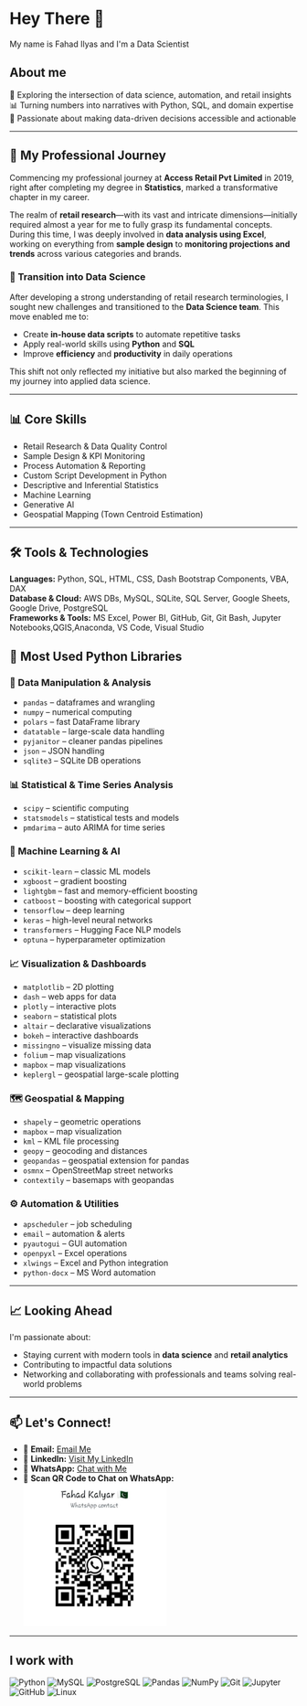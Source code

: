 <h1 align="left">Hey There 👋</h1>

<p align="left">My name is Fahad Ilyas and I'm a Data Scientist</p>

<h2 align="left">About me</h2>

🚀 Exploring the intersection of data science, automation, and retail insights  
📊 Turning numbers into narratives with Python, SQL, and domain expertise  
🧠 Passionate about making data-driven decisions accessible and actionable  

---

## 🧭 My Professional Journey

Commencing my professional journey at **Access Retail Pvt Limited** in 2019, right after completing my degree in **Statistics**, marked a transformative chapter in my career.

The realm of **retail research**—with its vast and intricate dimensions—initially required almost a year for me to fully grasp its fundamental concepts. During this time, I was deeply involved in **data analysis using Excel**, working on everything from **sample design** to **monitoring projections and trends** across various categories and brands.

### 🚀 Transition into Data Science

After developing a strong understanding of retail research terminologies, I sought new challenges and transitioned to the **Data Science team**. This move enabled me to:

- Create **in-house data scripts** to automate repetitive tasks  
- Apply real-world skills using **Python** and **SQL**  
- Improve **efficiency** and **productivity** in daily operations

This shift not only reflected my initiative but also marked the beginning of my journey into applied data science.

---
## 📊 Core Skills

- Retail Research & Data Quality Control  
- Sample Design & KPI Monitoring  
- Process Automation & Reporting  
- Custom Script Development in Python
- Descriptive and Inferential Statistics
- Machine Learning
- Generative AI
- Geospatial Mapping (Town Centroid Estimation)  


---

## 🛠 Tools & Technologies

**Languages:** Python, SQL, HTML, CSS, Dash Bootstrap Components, VBA, DAX  
**Database & Cloud:** AWS DBs, MySQL, SQLite, SQL Server, Google Sheets, Google Drive, PostgreSQL  
**Frameworks & Tools:** MS Excel, Power BI, GitHub, Git, Git Bash, Jupyter Notebooks,QGIS,Anaconda, VS Code, Visual Studio  

## 🐍 Most Used Python Libraries

### 🧮 Data Manipulation & Analysis
- `pandas` – dataframes and wrangling  
- `numpy` – numerical computing  
- `polars` – fast DataFrame library  
- `datatable` – large-scale data handling  
- `pyjanitor` – cleaner pandas pipelines  
- `json` – JSON handling  
- `sqlite3` – SQLite DB operations  

### 📊 Statistical & Time Series Analysis
- `scipy` – scientific computing  
- `statsmodels` – statistical tests and models  
- `pmdarima` – auto ARIMA for time series  

### 🤖 Machine Learning & AI
- `scikit-learn` – classic ML models  
- `xgboost` – gradient boosting  
- `lightgbm` – fast and memory-efficient boosting  
- `catboost` – boosting with categorical support  
- `tensorflow` – deep learning  
- `keras` – high-level neural networks  
- `transformers` – Hugging Face NLP models  
- `optuna` – hyperparameter optimization  

### 📈 Visualization & Dashboards
- `matplotlib` – 2D plotting  
- `dash` – web apps for data  
- `plotly` – interactive plots  
- `seaborn` – statistical plots  
- `altair` – declarative visualizations  
- `bokeh` – interactive dashboards  
- `missingno` – visualize missing data  
- `folium` – map visualizations  
- `mapbox` – map visualizations  
- `keplergl` – geospatial large-scale plotting  

### 🗺️ Geospatial & Mapping
- `shapely` – geometric operations  
- `mapbox` – map visualization  
- `kml` – KML file processing  
- `geopy` – geocoding and distances  
- `geopandas` – geospatial extension for pandas  
- `osmnx` – OpenStreetMap street networks  
- `contextily` – basemaps with geopandas  

### ⚙️ Automation & Utilities
- `apscheduler` – job scheduling  
- `email` – automation & alerts  
- `pyautogui` – GUI automation  
- `openpyxl` – Excel operations  
- `xlwings` – Excel and Python integration  
- `python-docx` – MS Word automation  

---

## 📈 Looking Ahead

I'm passionate about:

- Staying current with modern tools in **data science** and **retail analytics**  
- Contributing to impactful data solutions  
- Networking and collaborating with professionals and teams solving real-world problems  

---

## 📫 Let's Connect!

- 📧 **Email:** [Email Me](f.ilyas1719@gmail.com)  
- 💼 **LinkedIn:** [Visit My LinkedIn](https://www.linkedin.com/in/fahad-ilyas-108463158/)  
- 📱 **WhatsApp:** [Chat with Me](https://wa.me/qr/I27U6GE6VF6HP1)
- 📲 **Scan QR Code to Chat on WhatsApp:**  
  <img src="Images/Fahad_Whatsapp.jpeg" alt="WhatsApp QR Code" width="250" height="250">

---

<h2 align="left">I work with</h2>

<div align="left">
  <img src="https://cdn.jsdelivr.net/gh/devicons/devicon/icons/python/python-original.svg" height="40" alt="Python" />
  <img src="https://cdn.jsdelivr.net/gh/devicons/devicon/icons/mysql/mysql-original.svg" height="40" alt="MySQL" />
  <img src="https://cdn.jsdelivr.net/gh/devicons/devicon/icons/postgresql/postgresql-original.svg" height="40" alt="PostgreSQL" />
  <img src="https://cdn.jsdelivr.net/gh/devicons/devicon/icons/pandas/pandas-original.svg" height="40" alt="Pandas" />
  <img src="https://cdn.jsdelivr.net/gh/devicons/devicon/icons/numpy/numpy-original.svg" height="40" alt="NumPy" />
  <img src="https://cdn.jsdelivr.net/gh/devicons/devicon/icons/git/git-original.svg" height="40" alt="Git" />
  <img src="https://cdn.jsdelivr.net/gh/devicons/devicon/icons/jupyter/jupyter-original.svg" height="40" alt="Jupyter" />
  <img src="https://cdn.jsdelivr.net/gh/devicons/devicon/icons/github/github-original.svg" height="40" alt="GitHub" />
  <img src="https://cdn.jsdelivr.net/gh/devicons/devicon/icons/linux/linux-original.svg" height="40" alt="Linux" />
</div>
